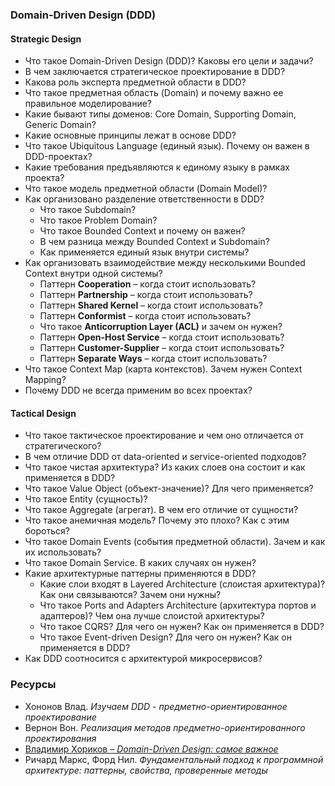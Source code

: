 ### Domain-Driven Design (DDD)

#### **Strategic Design**
- Что такое Domain-Driven Design (DDD)? Каковы его цели и задачи?
- В чем заключается стратегическое проектирование в DDD?
- Какова роль эксперта предметной области в DDD?
- Что такое предметная область (Domain) и почему важно ее правильное моделирование?
- Какие бывают типы доменов: Core Domain, Supporting Domain, Generic Domain?
- Какие основные принципы лежат в основе DDD?
- Что такое Ubiquitous Language (единый язык). Почему он важен в DDD-проектах?
- Какие требования предъявляются к единому языку в рамках проекта?
- Что такое модель предметной области (Domain Model)?
- Как организовано разделение ответственности в DDD?
  - Что такое Subdomain?
  - Что такое Problem Domain?
  - Что такое Bounded Context и почему он важен?
  - В чем разница между Bounded Context и Subdomain?
  - Как применяется единый язык внутри системы?
- Как организовать взаимодействие между несколькими Bounded Context внутри одной системы?
  - Паттерн **Cooperation** – когда стоит использовать?
  - Паттерн **Partnership** – когда стоит использовать?
  - Паттерн **Shared Kernel** – когда стоит использовать?
  - Паттерн **Conformist** – когда стоит использовать?
  - Что такое **Anticorruption Layer (ACL)** и зачем он нужен?
  - Паттерн **Open-Host Service** – когда стоит использовать?
  - Паттерн **Customer-Supplier** – когда стоит использовать?
  - Паттерн **Separate Ways** – когда стоит использовать?
- Что такое Context Map (карта контекстов). Зачем нужен Context Mapping?
- Почему DDD не всегда применим во всех проектах?

#### **Tactical Design**
- Что такое тактическое проектирование и чем оно отличается от стратегического?
- В чем отличие DDD от data-oriented и service-oriented подходов?
- Что такое чистая архитектура? Из каких слоев она состоит и как применяется в DDD?
- Что такое Value Object (объект-значение)? Для чего применяется?
- Что такое Entity (сущность)?
- Что такое Aggregate (агрегат). В чем его отличие от сущности?
- Что такое анемичная модель? Почему это плохо? Как с этим бороться?
- Что такое Domain Events (события предметной области). Зачем и как их использовать?
- Что такое Domain Service. В каких случаях он нужен?
- Какие архитектурные паттерны применяются в DDD?
  - Какие слои входят в Layered Architecture (слоистая архитектура)? Как они связываются? Зачем они нужны?
  - Что такое Ports and Adapters Architecture (архитектура портов и адаптеров)? Чем она лучше слоистой архитектуры?
  - Что такое CQRS? Для чего он нужен? Как он применяется в DDD?
  - Что такое Event-driven Design? Для чего он нужен? Как он применяется в DDD?
- Как DDD соотносится с архитектурой микросервисов?

### **Ресурсы**
- Хононов Влад. *Изучаем DDD - предметно-ориентированное проектирование*
- Вернон Вон. *Реализация методов предметно-ориентированного проектирования*
- [Владимир Хориков – *Domain-Driven Design: самое важное*](https://www.youtube.com/watch?v=JOy_SNK3qj4)
- Ричард Маркс, Форд Нил. *Фундаментальный подход к программной архитектуре: паттерны, свойства, проверенные методы*
